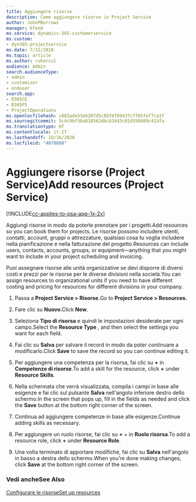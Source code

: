 ```yaml
---
title: Aggiungere risorse
description: Come aggiungere risorse in Project Service
author: JohnPBurrows
manager: kfend
ms.service: dynamics-365-customerservice
ms.custom:
- dyn365-projectservice
ms.date: 7/31/2018
ms.topic: article
ms.author: ruhercul
audience: Admin
search.audienceType:
- admin
- customizer
- enduser
search.app:
- D365CE
- D365PS
- ProjectOperations
ms.openlocfilehash: c882ade53eb207d5c85fd769437cff65fef7ca1f
ms.sourcegitcommit: 5c4c9bf3ba018562d6cb3443c01d550489c415fa
ms.translationtype: HT
ms.contentlocale: it-IT
ms.lasthandoff: 10/16/2020
ms.locfileid: "4078868"
---
```

# <a name="add-resources-project-service"></a><span data-ttu-id="eb1fd-103">Aggiungere risorse (Project Service)</span><span class="sxs-lookup"><span data-stu-id="eb1fd-103">Add resources (Project Service)</span></span>

[!INCLUDE[cc-applies-to-psa-app-1x-2x](../includes/cc-applies-to-psa-app-1x-2x.md)]

<span data-ttu-id="eb1fd-104">Aggiungi risorse in modo da poterle prenotare per i progetti.</span><span class="sxs-lookup"><span data-stu-id="eb1fd-104">Add resources so you can book them for projects.</span></span> <span data-ttu-id="eb1fd-105">Le risorse possono includere utenti, contatti, account, gruppi o attrezzature, qualsiasi cosa tu voglia includere nella pianificazione e nella fatturazione del progetto.</span><span class="sxs-lookup"><span data-stu-id="eb1fd-105">Resources can include users, contacts, accounts, groups, or equipment—anything that you might want to include in your project scheduling and invoicing.</span></span>  
  
<span data-ttu-id="eb1fd-106">Puoi assegnare risorse alle unità organizzative se devi disporre di diversi costi e prezzi per le risorse per le diverse divisioni nella società.</span><span class="sxs-lookup"><span data-stu-id="eb1fd-106">You can assign resources to organizational units if you need to have different costing and pricing for resources for different divisions in your company.</span></span>  
  
1.  <span data-ttu-id="eb1fd-107">Passa a **Project Service > Risorse.**</span><span class="sxs-lookup"><span data-stu-id="eb1fd-107">Go to **Project Service > Resources.**</span></span>  
  
2.  <span data-ttu-id="eb1fd-108">Fare clic su **Nuovo**.</span><span class="sxs-lookup"><span data-stu-id="eb1fd-108">Click **New**.</span></span>  
  
3.  <span data-ttu-id="eb1fd-109">Seleziona **Tipo di risorsa** e quindi le impostazioni desiderate per ogni campo.</span><span class="sxs-lookup"><span data-stu-id="eb1fd-109">Select the **Resource Type** , and then select the settings you want for each field.</span></span>  
  
4.  <span data-ttu-id="eb1fd-110">Fai clic su **Salva** per salvare il record in modo da poter continuare a modificarlo.</span><span class="sxs-lookup"><span data-stu-id="eb1fd-110">Click **Save** to save the record so you can continue editing it.</span></span>  
  
5.  <span data-ttu-id="eb1fd-111">Per aggiungere una competenza per la risorsa, fai clic su **+** in **Competenze di risorse**.</span><span class="sxs-lookup"><span data-stu-id="eb1fd-111">To add a skill for the resource, click **+** under **Resource Skills**.</span></span>  
  
6.  <span data-ttu-id="eb1fd-112">Nella schermata che verrà visualizzata, compila i campi in base alle esigenze e fai clic sul pulsante **Salva** nell'angolo inferiore destro dello schermo.</span><span class="sxs-lookup"><span data-stu-id="eb1fd-112">In the screen that pops up, fill in the fields as needed and click the **Save** button at the bottom right corner of the screen.</span></span>  
  
7.  <span data-ttu-id="eb1fd-113">Continua ad aggiungere competenze in base alle esigenze.</span><span class="sxs-lookup"><span data-stu-id="eb1fd-113">Continue adding skills as necessary.</span></span>  
  
8.  <span data-ttu-id="eb1fd-114">Per aggiungere un ruolo risorse, fai clic su **+** + in **Ruolo risorsa**.</span><span class="sxs-lookup"><span data-stu-id="eb1fd-114">To add a resource role, click **+** under **Resource Role**.</span></span>  
  
9. <span data-ttu-id="eb1fd-115">Una volta terminato di apportare modifiche, fai clic su **Salva** nell'angolo in basso a destra dello schermo.</span><span class="sxs-lookup"><span data-stu-id="eb1fd-115">When you’re done making changes, click **Save** at the bottom right corner of the screen.</span></span>  
  
### <a name="see-also"></a><span data-ttu-id="eb1fd-116">Vedi anche</span><span class="sxs-lookup"><span data-stu-id="eb1fd-116">See Also</span></span>  
 [<span data-ttu-id="eb1fd-117">Configurare le risorse</span><span class="sxs-lookup"><span data-stu-id="eb1fd-117">Set up resources</span></span>](../psa/set-up-resources.md)
